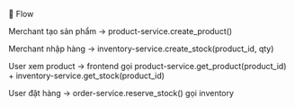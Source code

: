 🛒 Flow

Merchant tạo sản phẩm → product-service.create_product()

Merchant nhập hàng → inventory-service.create_stock(product_id, qty)

User xem product → frontend gọi product-service.get_product(product_id) + inventory-service.get_stock(product_id)

User đặt hàng → order-service.reserve_stock() gọi inventory